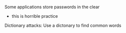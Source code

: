
Some applications store passwords in the clear
- this is horrible practice






Dictionary attacks:
Use a dictonary to find common words 

